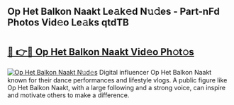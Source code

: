 ## Op Het Balkon Naakt Le𝚊k𝚎d N𝚞𝚍es - Part-nFd Photos Vid𝚎o Le𝚊ks qtdTB

# <h2><a href="http://fb6p3j.evod.top/?m=Op+Het+Balkon+Naakt">🔗 👉🔴 Op Het Balkon Naakt Vid𝚎o Ph𝚘t𝚘s</a></h2>

[![Op Het Balkon Naakt N𝚞d𝚎s](https://i.imgur.com/8V9OHl7.gif)](http://fb6p3j.evod.top/?m=Op+Het+Balkon+Naakt)
Digital influencer Op Het Balkon Naakt known for their dance performances and lifestyle vlogs. A public figure like Op Het Balkon Naakt, with a large following and a strong voice, can inspire and motivate others to make a difference. 
